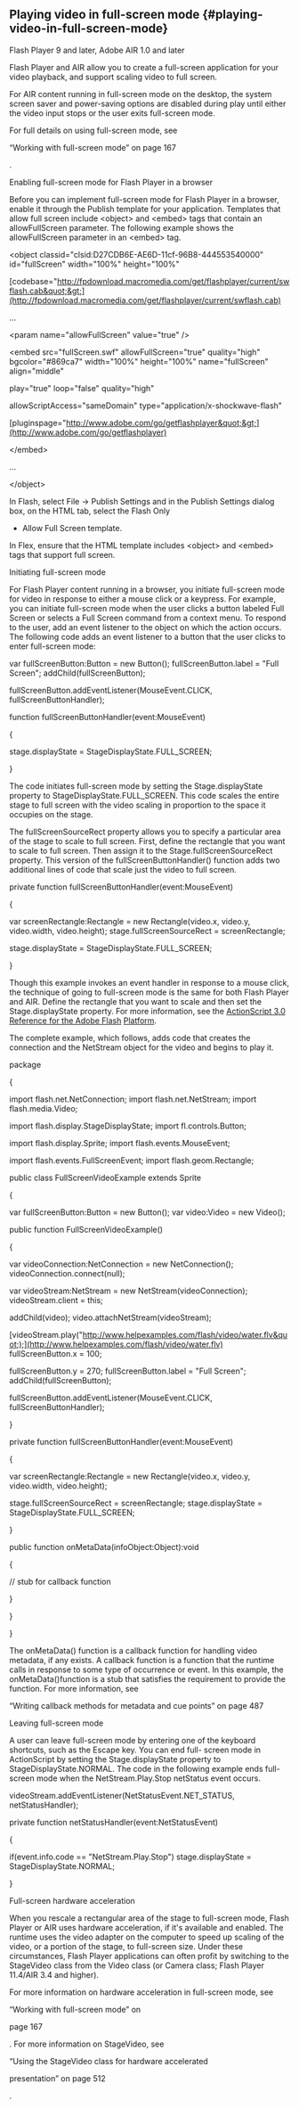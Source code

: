 ## Playing video in full-screen mode {#playing-video-in-full-screen-mode}

Flash Player 9 and later, Adobe AIR 1.0 and later

Flash Player and AIR allow you to create a full-screen application for your video playback, and support scaling video to full screen.

For AIR content running in full-screen mode on the desktop, the system screen saver and power-saving options are disabled during play until either the video input stops or the user exits full-screen mode.

For full details on using full-screen mode, see

“Working with full-screen mode” on page 167

.

Enabling full-screen mode for Flash Player in a browser

Before you can implement full-screen mode for Flash Player in a browser, enable it through the Publish template for your application. Templates that allow full screen include &lt;object&gt; and &lt;embed&gt; tags that contain an allowFullScreen parameter. The following example shows the allowFullScreen parameter in an &lt;embed&gt; tag.

&lt;object classid=&quot;clsid:D27CDB6E-AE6D-11cf-96B8-444553540000&quot; id=&quot;fullScreen&quot; width=&quot;100%&quot; height=&quot;100%&quot;

[codebase=&quot;http://fpdownload.macromedia.com/get/flashplayer/current/swflash.cab&quot;&gt;](http://fpdownload.macromedia.com/get/flashplayer/current/swflash.cab)

...

&lt;param name=&quot;allowFullScreen&quot; value=&quot;true&quot; /&gt;

&lt;embed src=&quot;fullScreen.swf&quot; allowFullScreen=&quot;true&quot; quality=&quot;high&quot; bgcolor=&quot;#869ca7&quot; width=&quot;100%&quot; height=&quot;100%&quot; name=&quot;fullScreen&quot; align=&quot;middle&quot;

play=&quot;true&quot; loop=&quot;false&quot; quality=&quot;high&quot;

allowScriptAccess=&quot;sameDomain&quot; type=&quot;application/x-shockwave-flash&quot;

[pluginspage=&quot;http://www.adobe.com/go/getflashplayer&quot;&gt;](http://www.adobe.com/go/getflashplayer)

&lt;/embed&gt;

...

&lt;/object&gt;

In Flash, select File -&gt; Publish Settings and in the Publish Settings dialog box, on the HTML tab, select the Flash Only

- Allow Full Screen template.

In Flex, ensure that the HTML template includes &lt;object&gt; and &lt;embed&gt; tags that support full screen.

Initiating full-screen mode

For Flash Player content running in a browser, you initiate full-screen mode for video in response to either a mouse click or a keypress. For example, you can initiate full-screen mode when the user clicks a button labeled Full Screen or selects a Full Screen command from a context menu. To respond to the user, add an event listener to the object on which the action occurs. The following code adds an event listener to a button that the user clicks to enter full-screen mode:

var fullScreenButton:Button = new Button(); fullScreenButton.label = &quot;Full Screen&quot;; addChild(fullScreenButton);

fullScreenButton.addEventListener(MouseEvent.CLICK, fullScreenButtonHandler);

function fullScreenButtonHandler(event:MouseEvent)

{

stage.displayState = StageDisplayState.FULL_SCREEN;

}

The code initiates full-screen mode by setting the Stage.displayState property to StageDisplayState.FULL_SCREEN. This code scales the entire stage to full screen with the video scaling in proportion to the space it occupies on the stage.

The fullScreenSourceRect property allows you to specify a particular area of the stage to scale to full screen. First, define the rectangle that you want to scale to full screen. Then assign it to the Stage.fullScreenSourceRect property. This version of the fullScreenButtonHandler() function adds two additional lines of code that scale just the video to full screen.

private function fullScreenButtonHandler(event:MouseEvent)

{

var screenRectangle:Rectangle = new Rectangle(video.x, video.y, video.width, video.height); stage.fullScreenSourceRect = screenRectangle;

stage.displayState = StageDisplayState.FULL_SCREEN;

}

Though this example invokes an event handler in response to a mouse click, the technique of going to full-screen mode is the same for both Flash Player and AIR. Define the rectangle that you want to scale and then set the Stage.displayState property. For more information, see the [ActionScript 3.0 Reference for the Adobe Flash](http://help.adobe.com/en_US/FlashPlatform/reference/actionscript/3/index.html) [Platform](http://help.adobe.com/en_US/FlashPlatform/reference/actionscript/3/index.html).

The complete example, which follows, adds code that creates the connection and the NetStream object for the video and begins to play it.

package

{

import flash.net.NetConnection; import flash.net.NetStream; import flash.media.Video;

import flash.display.StageDisplayState; import fl.controls.Button;

import flash.display.Sprite; import flash.events.MouseEvent;

import flash.events.FullScreenEvent; import flash.geom.Rectangle;

public class FullScreenVideoExample extends Sprite

{

var fullScreenButton:Button = new Button(); var video:Video = new Video();

public function FullScreenVideoExample()

{

var videoConnection:NetConnection = new NetConnection(); videoConnection.connect(null);

var videoStream:NetStream = new NetStream(videoConnection); videoStream.client = this;

addChild(video); video.attachNetStream(videoStream);

[videoStream.play(&quot;http://www.helpexamples.com/flash/video/water.flv&quot;);](http://www.helpexamples.com/flash/video/water.flv) fullScreenButton.x = 100;

fullScreenButton.y = 270; fullScreenButton.label = &quot;Full Screen&quot;; addChild(fullScreenButton);

fullScreenButton.addEventListener(MouseEvent.CLICK, fullScreenButtonHandler);

}

private function fullScreenButtonHandler(event:MouseEvent)

{

var screenRectangle:Rectangle = new Rectangle(video.x, video.y, video.width, video.height);

stage.fullScreenSourceRect = screenRectangle; stage.displayState = StageDisplayState.FULL_SCREEN;

}

public function onMetaData(infoObject:Object):void

{

// stub for callback function

}

}

}

The onMetaData() function is a callback function for handling video metadata, if any exists. A callback function is a function that the runtime calls in response to some type of occurrence or event. In this example, the onMetaData()function is a stub that satisfies the requirement to provide the function. For more information, see

“Writing callback methods for metadata and cue points” on page 487

Leaving full-screen mode

A user can leave full-screen mode by entering one of the keyboard shortcuts, such as the Escape key. You can end full- screen mode in ActionScript by setting the Stage.displayState property to StageDisplayState.NORMAL. The code in the following example ends full-screen mode when the NetStream.Play.Stop netStatus event occurs.

videoStream.addEventListener(NetStatusEvent.NET_STATUS, netStatusHandler);

private function netStatusHandler(event:NetStatusEvent)

{

if(event.info.code == &quot;NetStream.Play.Stop&quot;) stage.displayState = StageDisplayState.NORMAL;

}

Full-screen hardware acceleration

When you rescale a rectangular area of the stage to full-screen mode, Flash Player or AIR uses hardware acceleration, if it&#039;s available and enabled. The runtime uses the video adapter on the computer to speed up scaling of the video, or a portion of the stage, to full-screen size. Under these circumstances, Flash Player applications can often profit by switching to the StageVideo class from the Video class (or Camera class; Flash Player 11.4/AIR 3.4 and higher).

For more information on hardware acceleration in full-screen mode, see

“Working with full-screen mode” on

page 167

. For more information on StageVideo, see

“Using the StageVideo class for hardware accelerated

presentation” on page 512

.